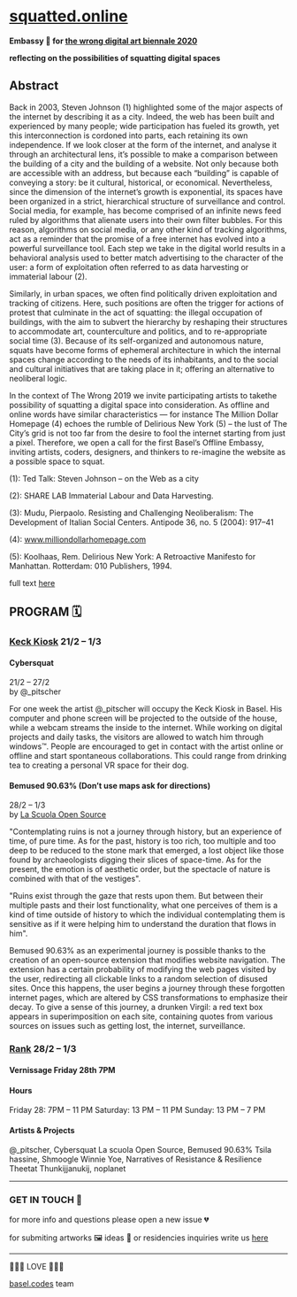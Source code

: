 # [squatted.online](https://squatted.online)

<b>Embassy 🎪 for [the wrong digital art biennale 2020](http://thewrong.org)
  
reflecting on the possibilities of squatting digital spaces</b>

## Abstract

Back in 2003, Steven Johnson (1) highlighted some of the major aspects of the internet by describing it as a city. Indeed, the web has been built and experienced by many people; wide participation has fueled its growth, yet this interconnection is cordoned into parts, each retaining its own independence. If we look closer at the form of the internet, and analyse it through an architectural lens, it’s possible to make a comparison between the building of a city and the building of a website. Not only because both are accessible with an address, but because each “building” is capable of conveying a story: be it cultural, historical, or economical. Nevertheless, since the dimension of the internet’s growth is exponential, its spaces have been organized in a strict, hierarchical structure of surveillance and control. Social media, for example, has become comprised of an infinite news feed ruled by algorithms that alienate users into their own filter bubbles. For this reason, algorithms on social media, or any other kind of tracking algorithms, act as a reminder that the promise of a free internet has evolved into a powerful surveillance tool. Each step we take in the digital world results in a behavioral analysis used to better match advertising to the character of the user: a form of exploitation often referred to as data harvesting or immaterial labour (2).

Similarly, in urban spaces, we often find politically driven exploitation and tracking of citizens. Here, such positions are often the trigger for actions of protest that culminate in the act of squatting: the illegal occupation of buildings, with the aim to subvert the hierarchy by reshaping their structures to accommodate art, counterculture and politics, and to re-appropriate social time (3). Because of its self-organized and autonomous nature, squats have become forms of ephemeral architecture in which the internal spaces change according to the needs of its inhabitants, and to the social and cultural initiatives that are taking place in it; offering an alternative to neoliberal logic.

In the context of The Wrong 2019 we invite participating artists to takethe possibility of squatting a digital space into consideration. As offline and online words have similar characteristics — for instance The Million Dollar Homepage (4) echoes the rumble of Delirious New York (5) – the lust of The City’s grid is not too far from the desire to fool the internet starting from just a pixel. Therefore, we open a call for the first Basel’s Offline Embassy, inviting artists, coders, designers, and thinkers to re-imagine the website as a possible space to squat.

(1): Ted Talk: Steven Johnson – on the Web as a city

(2): SHARE LAB Immaterial Labour and Data Harvesting.

(3): Mudu, Pierpaolo. Resisting and Challenging Neoliberalism: The Development of Italian Social Centers. Antipode 36, no. 5 (2004): 917–41

(4): www.milliondollarhomepage.com

(5): Koolhaas, Rem. Delirious New York: A Retroactive Manifesto for Manhattan. Rotterdam: 010 Publishers, 1994.

full text [here](https://squatted.online/call-for-artists.txt)

## PROGRAM 🗓

### [Keck Kiosk](https://www.keck-kiosk.ch) 21/2 – 1/3

#### Cybersquat

21/2 – 27/2<br>
by @_pitscher
 
For one week the artist @_pitscher will occupy the Keck Kiosk in Basel. His computer and phone screen will be projected to the outside of the house, while a webcam streams the inside to the internet. While working on digital projects and daily tasks, the visitors are allowed to watch him through windows™. People are encouraged to get in contact with the artist online or offline and start spontaneous collaborations. This could range from drinking tea to creating a personal VR space for their dog.

#### Bemused 90.63% (Don’t use maps ask for directions)

28/2 – 1/3<br>
by [La Scuola Open Source](http://www.lascuolaopensource.xyz) 
 
"Contemplating ruins is not a journey through history, but an experience of time, of pure time. As for the past, history is too rich, too multiple and too deep to be reduced to the stone mark that emerged, a lost object like those found by archaeologists digging their slices of space-time. As for the present, the emotion is of aesthetic order, but the spectacle of nature is combined with that of the vestiges".
 
"Ruins exist through the gaze that rests upon them. But between their multiple pasts and their lost functionality, what one perceives of them is a kind of time outside of history to which the individual contemplating them is sensitive as if it were helping him to understand the duration that flows in him".
 
Bemused 90.63% as an experimental journey is possible thanks to the creation of an open-source extension that modifies website navigation.
The extension has a certain probability of modifying the web pages visited by the user, redirecting all clickable links to a random selection of disused sites. Once this happens, the user begins a journey through these forgotten internet pages, which are altered by CSS transformations to emphasize their decay. To give a sense of this journey, a drunken Virgil: a red text box appears in superimposition on each site, containing quotes from various sources on issues such as getting lost, the internet, surveillance.

### [Rank](https://www.ausstellungsraum.ch/en/general_information-e.html) 28/2 – 1/3

#### Vernissage Friday 28th 7PM

#### Hours<br>
Friday 28: 7PM – 11 PM
Saturday: 13 PM – 11 PM
Sunday: 13 PM – 7 PM

#### Artists & Projects

@_pitscher, Cybersquat
La scuola Open Source, Bemused 90.63%
Tsila hassine, Shmoogle
Winnie Yoe, Narratives of Resistance & Resilience
Theetat Thunkijjanukij, noplanet

----------------------------------

### GET IN TOUCH 📮

for more info and questions please open a new issue 💔

for submiting artworks 🖼 ideas 💭 or residencies inquiries write us [here](mailto:helloworld@basel.codes)

- - -
💖💖💖 LOVE 💖💖💖

[basel.codes](https://basel.codes) team
